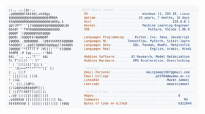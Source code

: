 <picture>
  <source srcset="https://raw.githubusercontent.com/mmazinjameel/mmazinjameel/main/dark_mode.svg?v=1750493574" media="(prefers-color-scheme: dark)">
  <img src="https://raw.githubusercontent.com/mmazinjameel/mmazinjameel/main/light_mode.svg?v=1750493574">
</picture>
